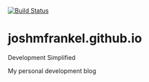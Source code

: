 [![Build Status](https://travis-ci.org/joshmfrankel/joshmfrankel.github.io.svg?branch=source)](https://travis-ci.org/joshmfrankel/joshmfrankel.github.io)

# joshmfrankel.github.io
Development Simplified

My personal development blog
